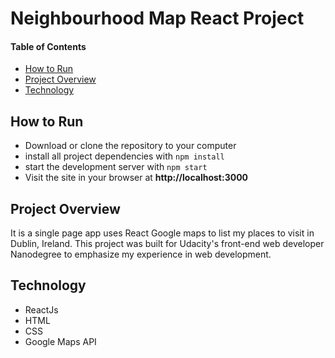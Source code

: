 Neighbourhood Map React Project
=======================================

#### Table of Contents
* [How to Run](#howtorun)
* [Project Overview](#projectoverview)
* [Technology](#technology)

## How to Run
* Download or clone the repository to your computer
* install all project dependencies with `npm install`
* start the development server with `npm start`
* Visit the site in your browser at **http://localhost:3000**

## Project Overview
It is a single page app uses React Google maps to list my places to visit in Dublin, Ireland. This project was built for Udacity's front-end web developer Nanodegree to emphasize my experience in web development.

## Technology
* ReactJs
* HTML
* CSS
* Google Maps API